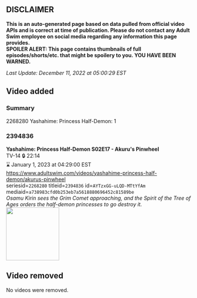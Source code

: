 ## DISCLAIMER
**This is an auto-generated page based on data pulled from official video APIs and is correct at time of publication. Please do not contact any Adult Swim employee on social media regarding any information this page provides.**  
**SPOILER ALERT: This page contains thumbnails of full episodes/shorts/etc. that might be spoilery to you. YOU HAVE BEEN WARNED.**  

_Last Update: December 11, 2022 at 05:00:29 EST_
## Video added
### Summary
2268280 Yashahime: Princess Half-Demon: 1  
### 2394836
**Yashahime: Princess Half-Demon S02E17 - Akuru's Pinwheel**  
TV-14 🔒 22:14  
⌛ January 1, 2023 at 04:29:00 EST  
https://www.adultswim.com/videos/yashahime-princess-half-demon/akurus-pinwheel  
seriesid=`2268280` titleid=`2394836` id=`AYTzxGG-uLQD-MTtYfAm` mediaid=`a738983cfd0b253eb7a5618880696452c81589be`  
_Osamu Kirin sees the Grim Comet approaching, and the Spirit of the Tree of Ages orders the half-demon princesses to go destroy it._  
<a href="https://media.cdn.adultswim.com/uploads/20221209/thumbnails/2_22129124809-YPHD41S2E17tiny.png"><img src="https://media.cdn.adultswim.com/uploads/20221209/thumbnails/2_22129124809-YPHD41S2E17tiny.png" height="144px" /></a>
## Video removed
No videos were removed.  
